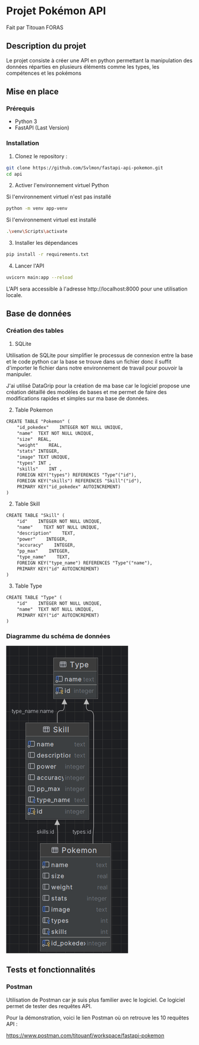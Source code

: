 # Projet Pokémon API

Fait par Titouan FORAS

## Description du projet 

Le projet consiste à créer une API en python permettant la manipulation des données réparties en plusieurs éléments comme les types, les compétences et les pokémons

## Mise en place

### Prérequis

- Python 3
- FastAPI (Last Version)

### Installation

1. Clonez le repository :

```bash
git clone https://github.com/Svlmon/fastapi-api-pokemon.git
cd api
```

2. Activer l'environnement virtuel Python

Si l'environnement virtuel n'est pas installé 
```bash
python -m venv app-venv
```

Si l'environnement virtuel est installé 
```bash
.\venv\Scripts\activate
```

3. Installer les dépendances
   
```bash
pip install -r requirements.txt
```

4. Lancer l'API

```bash
uvicorn main:app --reload
```

L'API sera accessible à l'adresse http://localhost:8000 pour une utilisation locale.

## Base de données 

### Création des tables

1. SQLite

Utilisation de SQLite pour simplifier le processus de connexion entre la base et le code python car la base se trouve dans un fichier donc il suffit d'importer le fichier dans notre environnement de travail pour pouvoir la manipuler.

J'ai utilisé DataGrip pour la création de ma base car le logiciel propose une création détaillé des modèles de bases et me permet de faire des modifications rapides et simples sur ma base de données.

   
2. Table Pokemon
   
```
CREATE TABLE "Pokemon" (
	"id_pokedex"	INTEGER NOT NULL UNIQUE,
	"name"	TEXT NOT NULL UNIQUE,
	"size"	REAL,
	"weight"	REAL,
	"stats"	INTEGER,
	"image"	TEXT UNIQUE,
	"types"	INT ,
	"skills"	INT ,
	FOREIGN KEY("types") REFERENCES "Type"("id"),
	FOREIGN KEY("skills") REFERENCES "Skill"("id"),
	PRIMARY KEY("id_pokedex" AUTOINCREMENT)
)
```

2. Table Skill

```
CREATE TABLE "Skill" (
    "id"    INTEGER NOT NULL UNIQUE,
    "name"    TEXT NOT NULL UNIQUE,
    "description"    TEXT,
    "power"    INTEGER,
    "accuracy"    INTEGER,
    "pp_max"    INTEGER,
    "type_name"    TEXT,
    FOREIGN KEY("type_name") REFERENCES "Type"("name"),
    PRIMARY KEY("id" AUTOINCREMENT)
)
```
3. Table Type
```
CREATE TABLE "Type" (
	"id"	INTEGER NOT NULL UNIQUE,
	"name"	TEXT NOT NULL UNIQUE,
	PRIMARY KEY("id" AUTOINCREMENT)
)
```

### Diagramme du schéma de données

![image](https://github.com/Svlmon/fastapi-api-pokemon/blob/main/api/asset/Model_BDD.png)

## Tests et fonctionnalités

### Postman

Utilisation de Postman car je suis plus familier avec le logiciel. Ce logiciel permet de tester des requêtes API.

Pour la démonstration, voici le lien Postman où on retrouve les 10 requêtes API : 

https://www.postman.com/titouanf/workspace/fastapi-pokemon







